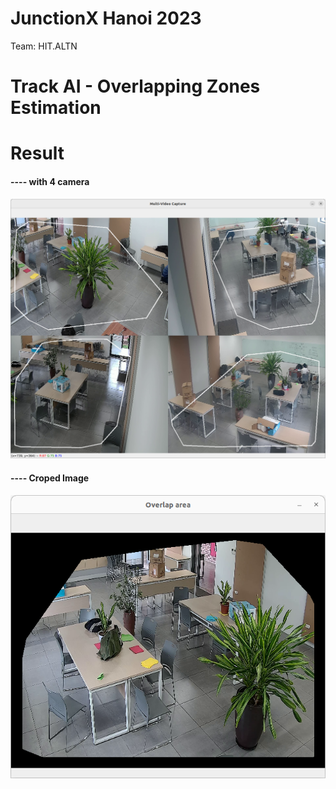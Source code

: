 # JunctionX Hanoi 2023
Team: HIT.ALTN
# Track AI - Overlapping Zones Estimation

# Result
#### ---- with 4 camera
![image](test.png)

#### ---- Croped Image 
![image](overlapping.png)
